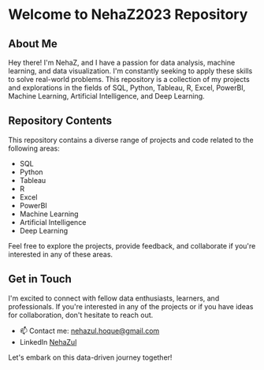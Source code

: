 # Welcome to NehaZ2023 Repository

## About Me

Hey there! I'm NehaZ, and I have a passion for data analysis, machine learning, and data visualization. I'm constantly seeking to apply these skills to solve real-world problems. This repository is a collection of my projects and explorations in the fields of SQL, Python, Tableau, R, Excel, PowerBI, Machine Learning, Artificial Intelligence, and Deep Learning.

## Repository Contents

This repository contains a diverse range of projects and code related to the following areas:

- SQL
- Python
- Tableau
- R
- Excel
- PowerBI
- Machine Learning
- Artificial Intelligence
- Deep Learning

Feel free to explore the projects, provide feedback, and collaborate if you're interested in any of these areas.

## Get in Touch

I'm excited to connect with fellow data enthusiasts, learners, and professionals. If you're interested in any of the projects or if you have ideas for collaboration, don't hesitate to reach out.

- 📫 Contact me: nehazul.hoque@gmail.com
- LinkedIn [NehaZul](https://www.linkedin.com/in/nehazul-h-99936a1a7/)

Let's embark on this data-driven journey together!
